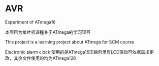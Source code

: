 # AVR
Experiment of ATmega16

本项目为单片机课程关于ATmega的学习项目

This project is a learning project about ATmega for SCM course

Electronic alarm clock 使用的是ATmega16压缩包里有LCD驱动可依据需求更改，其余文件使用的均为ATmega128
